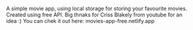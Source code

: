 A simple movie app, using local storage for storing your favourite movies. 
Created using free API. Big thnaks for Criss Blakely from youtube for an idea :)
You can chek it out here: movies-app-free.netlify.app
